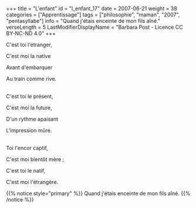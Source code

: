 +++
title = "L'enfant"
id = "l_enfant_17"
date = 2007-06-21
weight = 38
categories = ["Apprentissage"]
tags = ["philosophie", "maman", "2007", "pentasyllabe"]
info = "Quand j'étais enceinte de mon fils aîné."
verseLength = 5
LastModifierDisplayName = "Barbara Post - Licence CC BY-NC-ND 4.0"
+++

C'est toi l'étranger,

C'est moi la native

Avant d'embarquer

Au train comme rive.

 \
C'est toi le présent,

C'est moi la future,

D'un rythme apaisant

L'impression mûre.

 \
Toi l'encor captif,

C'est moi bientôt mère ;

C'est toi le natif,

C'est moi l'étrangère.

{{% notice style="primary" %}}
Quand j'étais enceinte de mon fils aîné.
{{% /notice %}}
